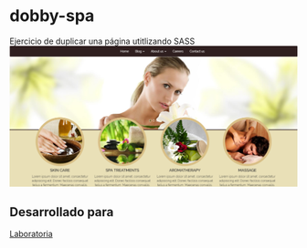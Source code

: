 # dobby-spa
Ejercicio de duplicar una página utitlizando SASS
![dobby-spa-preview](https://raw.githubusercontent.com/Pauliih/dobby-spa/master/assets/img/dobby-spa-review.png)

## Desarrollado para 
[Laboratoria](http://laboratoria.la)

